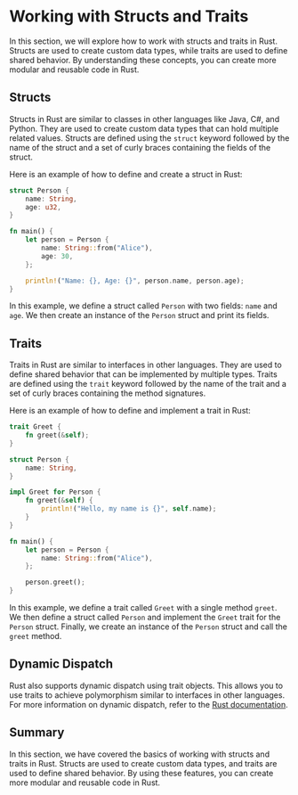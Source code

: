 # Working with Structs and Traits

In this section, we will explore how to work with structs and traits in Rust. Structs are used to create custom data types, while traits are used to define shared behavior. By understanding these concepts, you can create more modular and reusable code in Rust.

## Structs

Structs in Rust are similar to classes in other languages like Java, C#, and Python. They are used to create custom data types that can hold multiple related values. Structs are defined using the `struct` keyword followed by the name of the struct and a set of curly braces containing the fields of the struct.

Here is an example of how to define and create a struct in Rust:

```rust
struct Person {
    name: String,
    age: u32,
}

fn main() {
    let person = Person {
        name: String::from("Alice"),
        age: 30,
    };

    println!("Name: {}, Age: {}", person.name, person.age);
}
```

In this example, we define a struct called `Person` with two fields: `name` and `age`. We then create an instance of the `Person` struct and print its fields.

## Traits

Traits in Rust are similar to interfaces in other languages. They are used to define shared behavior that can be implemented by multiple types. Traits are defined using the `trait` keyword followed by the name of the trait and a set of curly braces containing the method signatures.

Here is an example of how to define and implement a trait in Rust:

```rust
trait Greet {
    fn greet(&self);
}

struct Person {
    name: String,
}

impl Greet for Person {
    fn greet(&self) {
        println!("Hello, my name is {}", self.name);
    }
}

fn main() {
    let person = Person {
        name: String::from("Alice"),
    };

    person.greet();
}
```

In this example, we define a trait called `Greet` with a single method `greet`. We then define a struct called `Person` and implement the `Greet` trait for the `Person` struct. Finally, we create an instance of the `Person` struct and call the `greet` method.

## Dynamic Dispatch

Rust also supports dynamic dispatch using trait objects. This allows you to use traits to achieve polymorphism similar to interfaces in other languages. For more information on dynamic dispatch, refer to the [Rust documentation](https://doc.rust-lang.org/stable/book/ch17-02-trait-objects.html).

## Summary

In this section, we have covered the basics of working with structs and traits in Rust. Structs are used to create custom data types, and traits are used to define shared behavior. By using these features, you can create more modular and reusable code in Rust.
